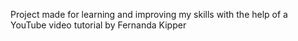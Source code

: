 Project made for learning and improving my skills with the help of a YouTube video tutorial by Fernanda Kipper